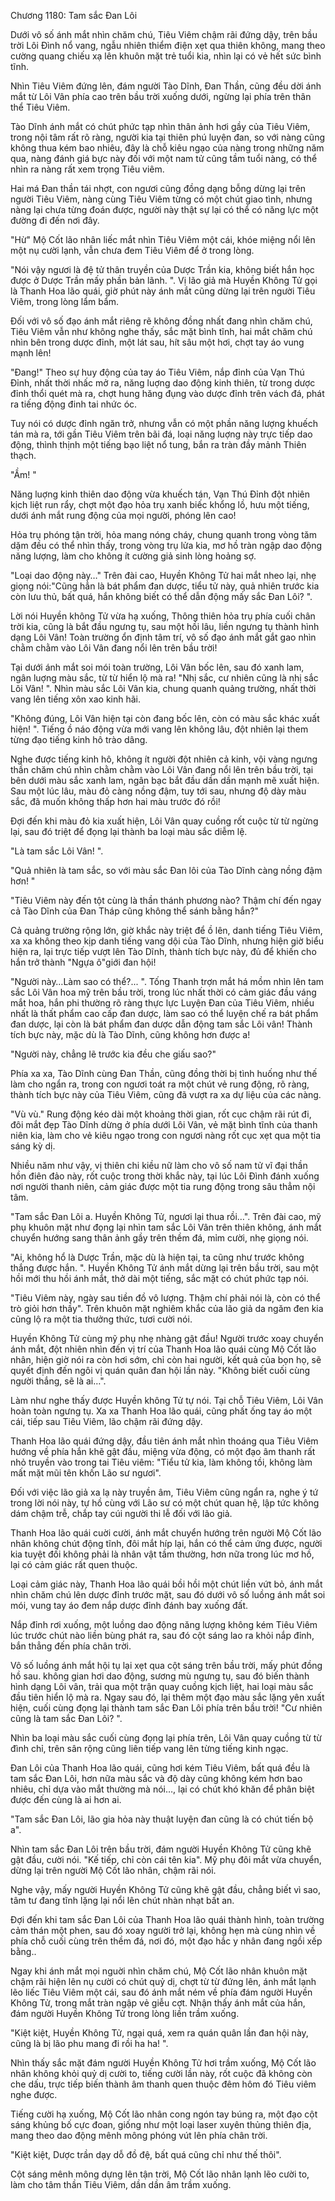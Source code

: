 




Chương 1180: Tam sắc Đan Lôi


Dưới vô số ánh mắt nhìn chăm chú, Tiêu Viêm chậm rãi đứng dậy, trên bầu trời Lôi Đình nổ vang, ngẫu nhiên thiểm điện xẹt qua thiên không, mang theo cường quang chiếu xạ lên khuôn mặt trẻ tuổi kia, nhìn lại có vẻ hết sức bình tĩnh.

Nhìn Tiêu Viêm đứng lên, đám người Tào Dĩnh, Đan Thần, cũng đều dời ánh mắt từ Lôi Vân phía cao trên bầu trời xuống dưới, ngừng lại phía trên thân thể Tiêu Viêm.

Tào Dĩnh ánh mắt có chút phức tạp nhìn thân ảnh hơi gầy của Tiêu Viêm, trong nội tâm rất rõ ràng, người kia tại thiên phú luyện đan, so với nàng cũng không thua kém bao nhiêu, đây là chỗ kiêu ngạo của nàng trong những năm qua, nàng đánh giá bực này đối với một nam tử cũng tầm tuổi nàng, có thể nhìn ra nàng rất xem trọng Tiêu viêm.

Hai má Đan thần tái nhợt, con ngươi cũng đồng dạng bỗng dừng lại trên người Tiêu Viêm, nàng cùng Tiêu Viêm từng có một chút giao tình, nhưng nàng lại chưa từng đoán được, người này thật sự lại có thể có năng lực một đường đi đến nơi đây.

"Hừ" Mộ Cốt lão nhân liếc mắt nhìn Tiêu Viêm một cái, khóe miệng nổi lên một nụ cười lạnh, vẫn chưa đem Tiêu Viêm để ở trong lòng.

"Nói vậy ngươi là đệ tử thân truyền của Dược Trần kia, không biết hắn học được ở Dược Trần mấy phần bản lãnh. ". Vị lão giả mà Huyền Không Tử gọi là Thanh Hoa lão quái, giờ phút này ánh mắt cũng dừng lại trên người Tiêu Viêm, trong lòng lẩm bẩm.

Đối với vô số đạo ánh mắt riêng rẽ không đồng nhất đang nhìn chăm chú, Tiêu Viêm vẫn như không nghe thấy, sắc mặt bình tĩnh, hai mắt chăm chú nhìn bên trong dược đỉnh, một lát sau, hít sâu một hơi, chợt tay áo vung mạnh lên!

"Đang!" Theo sự huy động của tay áo Tiêu Viêm, nắp đỉnh của Vạn Thú Đỉnh, nhất thời nhấc mở ra, năng luợng dao động kinh thiên, từ trong dược đỉnh thổi quét mà ra, chợt hung hăng đụng vào dược đỉnh trên vách đá, phát ra tiếng động đinh tai nhức óc.

Tuy nói có dược đỉnh ngăn trở, nhưng vẫn có một phần năng lượng khuếch tán mà ra, tới gần Tiêu Viêm trên bãi đá, loại năng luợng này trực tiếp dao động, thình thịnh một tiếng bạo liệt nổ tung, bắn ra tràn đầy mảnh Thiên thạch.

"Ầm! "

Năng luợng kinh thiên dao động vừa khuếch tán, Vạn Thú Đỉnh đột nhiên kịch liệt run rẩy, chợt một đạo hỏa trụ xanh biếc khổng lồ, hưu một tiếng, dưới ánh mắt rung động của mọi người, phóng lên cao!

Hỏa trụ phóng tận trời, hỏa mang nóng cháy, chung quanh trong vòng tăm dặm đều có thể nhìn thấy, trong vòng trụ lửa kia, mơ hồ tràn ngập dao động năng lượng, làm cho không ít cường giả sinh lòng hoảng sợ.

"Loại dao động này…" Trên đài cao, Huyền Không Tử hai mắt nheo lại, nhẹ giọng nói:"Cũng hẳn là bát phẩm đan dược, tiểu tử này, quả nhiên trước kia còn lưu thủ, bất quá, hắn không biết có thể dẫn động mấy sắc Đan Lôi? ".

Lời nói Huyền không Tử vừa hạ xuống, Thông thiên hỏa trụ phía cuối chân trời kia, cũng là bắt đầu ngưng tụ, sau một hồi lâu, liền ngưng tụ thành hình dạng Lôi Vân! Toàn trường ổn định tâm trí, vô số đạo ánh mắt gắt gao nhìn chằm chằm vào Lôi Vân đang nổi lên trên bầu trời!

Tại dưới ánh mắt soi mói toàn trường, Lôi Vân bốc lên, sau đó xanh lam, ngân luợng màu sắc, từ từ hiển lộ mà ra! "Nhị sắc, cư nhiên cũng là nhị sắc Lôi Vân! ". Nhìn màu sắc Lôi Vân kia, chung quanh quảng trường, nhất thời vang lên tiếng xôn xao kinh hãi.

"Không đúng, Lôi Vân hiện tại còn đang bốc lên, còn có màu sắc khác xuất hiện! ". Tiếng ồ náo động vừa mới vang lên không lâu, đột nhiên lại them từng đạo tiếng kinh hô trào dâng.

Nghe được tiếng kinh hô, không ít người đột nhiên cả kinh, vội vàng ngưng thần chăm chú nhìn chằm chằm vào Lôi Vân đang nổi lên trên bầu trời, tại bên dưới màu sắc xanh lam, ngân bạc bắt đầu dần dần mạnh mẽ xuất hiện. Sau một lúc lâu, màu đỏ càng nồng đậm, tuy tới sau, nhưng độ dày màu sắc, đã muốn không thấp hơn hai màu trước đó rồi!

Đợi đến khi màu đỏ kia xuất hiện, Lôi Vân quay cuồng rốt cuộc từ từ ngừng lại, sau đó triệt để đọng lại thành ba loại màu sắc diễm lệ.

"Là tam sắc Lôi Vân! ".

"Quả nhiên là tam sắc, so với màu sắc Đan lôi của Tào Dĩnh càng nồng đậm hơn! "

"Tiêu Viêm này đến tột cùng là thần thánh phương nào? Thậm chí đến ngay cả Tào Dĩnh của Đan Tháp cũng không thể sánh bằng hắn?"

Cả quảng trường rộng lớn, giờ khắc này triệt để ồ lên, danh tiếng Tiêu Viêm, xa xa không theo kịp danh tiếng vang dội của Tào Dĩnh, nhưng hiện giờ biểu hiện ra, lại trực tiếp vượt lên Tào Dĩnh, thành tích bực này, đủ để khiến cho hắn trở thành "Ngựa ô"giới đan hội!

"Người này…Làm sao có thể?... ". Tống Thanh trợn mắt há mồm nhìn lên tam sắc Lôi Vân hoa mỹ trên bầu trời, trong lúc nhất thời có cảm giác đầu váng mắt hoa, hắn phi thường rõ ràng thực lực Luyện Đan của Tiêu Viêm, nhiều nhất là thất phẩm cao cấp đan dược, làm sao có thể luyện chế ra bát phẩm đan dược, lại còn là bát phẩm đan dược dẫn động tam sắc Lôi vân! Thành tích bực này, mặc dù là Tào Dĩnh, cũng không hơn được a!

"Người này, chẳng lẽ trước kia đều che giấu sao?"

Phía xa xa, Tào Dĩnh cùng Đan Thần, cũng đồng thời bị tình huống như thế làm cho ngẩn ra, trong con ngươi toát ra một chút vẻ rung động, rõ ràng, thành tích bực này của Tiêu Viêm, cũng đã vượt ra xa dự liệu của các nàng.

"Vù vù." Rung động kéo dài một khoảng thời gian, rốt cục chậm rãi rút đi, đôi mắt đẹp Tào Dĩnh dừng ở phía dưới Lôi Vân, vẻ mặt bình tĩnh của thanh niên kia, làm cho vẻ kiêu ngạo trong con ngươi nàng rốt cục xẹt qua một tia sáng kỳ dị.

Nhiều năm như vậy, vị thiên chi kiều nữ làm cho vô số nam tử vĩ đại thần hồn điên đảo này, rốt cuộc trong thời khắc này, tại lúc Lôi Đình đánh xuống nơi người thanh niên, cảm giác được một tia rung động trong sâu thẳm nội tâm.

"Tam sắc Đan Lôi a. Huyền Không Tử, ngươi lại thua rồi…". Trên đài cao, mỹ phụ khuôn mặt như đọng lại nhìn tam sắc Lôi Vân trên thiên không, ánh mắt chuyển hướng sang thân ảnh gầy trên thềm đá, mỉm cười, nhẹ giọng nói.

"Ai, không hổ là Dược Trần, mặc dù là hiện tại, ta cũng như trước không thắng được hắn. ". Huyền Không Tử ánh mắt dừng lại trên bầu trời, sau một hồi mới thu hồi ánh mắt, thở dài một tiếng, sắc mặt có chút phức tạp nói.

"Tiêu Viêm này, ngày sau tiền đồ vô lượng. Thậm chí phải nói là, còn có thể trò giỏi hơn thầy". Trên khuôn mặt nghiêm khắc của lão giả da ngăm đen kia cũng lộ ra một tia thưởng thức, tươi cười nói.

Huyền Không Tử cùng mỹ phụ nhẹ nhàng gật đầu! Người trước xoay chuyển ánh mắt, đột nhiên nhìn đến vị trí của Thanh Hoa lão quái cùng Mộ Cốt lão nhân, hiện giờ nói ra còn hơi sớm, chỉ còn hai người, kết quả của bọn họ, sẽ quyết định đến ngôi vị quán quân đan hội lần này. "Không biết cuối cùng người thắng, sẽ là ai…".

Làm như nghe thấy được Huyền không Tử tự nói. Tại chỗ Tiêu Viêm, Lôi Vân hoàn toàn ngưng tụ. Xa xa Thanh Hoa lão quái, cũng phất ống tay áo một cái, tiếp sau Tiêu Viêm, lão chậm rãi đứng dậy.

Thanh Hoa lão quái đứng dậy, đầu tiên ánh mắt nhìn thoáng qua Tiêu Viêm hướng về phía hắn khẽ gật đầu, miệng vừa động, có một đạo âm thanh rất nhỏ truyền vào trong tai Tiêu viêm: "Tiểu tử kia, làm không tồi, không làm mất mặt mũi tên khốn Lão sư ngươi".

Đối với việc lão giả xa lạ này truyền âm, Tiêu Viêm cũng ngẩn ra, nghe ý tứ trong lời nói này, tự hồ cùng với Lão sư có một chút quan hệ, lập tức không dám chậm trễ, chắp tay cúi người thi lễ đối với lão giả.

Thanh Hoa lão quái cuời cười, ánh mắt chuyển hướng trên người Mộ Cốt lão nhân không chút động tĩnh, đôi mắt híp lại, hắn có thể cảm ứng được, người kia tuyệt đối không phải là nhân vật tầm thường, hơn nữa trong lúc mơ hồ, lại có cảm giác rất quen thuộc.

Loại cảm giác này, Thanh Hoa lão quái bồi hồi một chút liền vứt bỏ, ánh mắt nhìn chăm chú lên dược đỉnh trước mặt, sau đó dưới vô số luồng ánh mắt soi mói, vung tay áo đem nắp dược đỉnh đánh bay xuống đất.

Nắp đỉnh rơi xuống, một luồng dao động năng lượng không kém Tiêu Viêm lúc trước chút nào liền bùng phát ra, sau đó cột sáng lao ra khỏi nắp đỉnh, bắn thẳng đến phía chân trời.

Vô số luồng ánh mắt hội tụ lại xẹt qua cột sáng trên bầu trời, mấy phút đồng hồ sau. không gian hơi dao động, sương mù ngưng tụ, sau đó biến thành hình dạng Lôi vân, trải qua một trận quay cuồng kịch liệt, hai loại màu sắc đầu tiên hiển lộ mà ra. Ngay sau đó, lại thêm một đạo màu sắc lặng yên xuất hiện, cuối cùng đọng lại thành tam sắc Đan Lôi phía trên bầu trời! "Cư nhiên cũng là tam sắc Đan Lôi? ".

Nhìn ba loại màu sắc cuối cùng đọng lại phía trên, Lôi Vân quay cuồng từ từ đình chỉ, trên sân rộng cũng liên tiếp vang lên từng tiếng kinh ngạc.

Đan Lôi của Thanh Hoa lão quái, cũng hơi kém Tiêu Viêm, bất quá đều là tam sắc Đan Lôi, hơn nữa màu sắc và độ dày cũng không kém hơn bao nhiêu, chỉ dựa vào mắt thường mà nói…, lại có chút khó khăn để phân biệt được đến cùng là ai hơn ai.

"Tam sắc Đan Lôi, lão gia hỏa này thuật luyện đan cũng là có chút tiến bộ a".

Nhìn tam sắc Đan Lôi trên bầu trời, đám người Huyền Không Tử cũng khẽ gật đầu, cười nói. "Kế tiếp, chỉ còn cái tên kia". Mỹ phụ đôi mắt vừa chuyển, dừng lại trên người Mộ Cốt lão nhân, chậm rãi nói.

Nghe vậy, mấy người Huyền Không Tử cũng khẽ gật đầu, chẳng biết vì sao, tâm tư đang tĩnh lặng lại nổi lên chút nhàn nhạt bất an.

Đợi đến khi tam sắc Đan Lôi của Thanh Hoa lão quái thành hình, toàn trường cảm thán một phen, sau đó xoay người trở lại, không hẹn mà cùng nhìn về phía chỗ cuối cùng trên thềm đá, nơi đó, một đạo hắc y nhân đang ngồi xếp bằng..

Ngay khi ánh mắt mọi nguời nhìn chăm chú, Mộ Cốt lão nhân khuôn mặt chậm rãi hiện lên nụ cười có chút quỷ dị, chợt từ từ đứng lên, ánh mắt lạnh lẽo liếc Tiêu Viêm một cái, sau đó ánh mắt ném về phía đám người Huyền Không Tử, trong mắt tràn ngập vẻ giễu cợt. Nhận thấy ánh mắt của hắn, đám người Huyền Không Tử trong lòng liền trầm xuống.

"Kiệt kiệt, Huyền Không Tử, ngại quá, xem ra quán quân lần đan hội này, cũng là bị lão phu mang đi rồi ha ha! ".

Nhìn thấy sắc mặt đám người Huyền Không Tử hơi trầm xuống, Mộ Cốt lão nhân không khỏi quỷ dị cười to, tiếng cười lần này, rốt cuộc đã không còn che dấu, trực tiếp biến thành âm thanh quen thuộc đêm hôm đó Tiêu viêm nghe được.

Tiếng cười hạ xuống, Mộ Cốt lão nhân cong ngón tay búng ra, một đạo cột sáng khủng bố cực đoan, giống như một loại laser xuyên thủng thiên địa, mang theo dao động mênh mông phóng vút lên phía chân trời.

"Kiệt kiệt, Dược trần dạy dỗ đồ đệ, bất quá cũng chỉ như thế thôi".

Cột sáng mênh mông dựng lên tận trời, Mộ Cốt lão nhân lạnh lẽo cười to, làm cho tâm thần Tiêu Viêm, dần dần âm trầm xuống.




